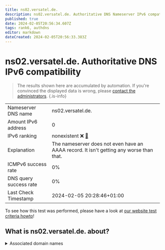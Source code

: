 ```yaml
---
title: ns02.versatel.de.
description: ns02.versatel.de. Authoritative DNS Nameserver IPv6 compatibility
published: true
date: 2024-02-05T20:56:34.607Z
tags: rank6, authdns
editor: markdown
dateCreated: 2024-02-05T20:56:33.383Z
---
```


# ns02.versatel.de. Authoritative DNS IPv6 compatibility

> The results shown here are accumulated by automation. If you're convinced the displayed data is wrong, please [contact the administrators](/howto/chat). 
{.is-info}




|   |   |
| - | - |
| Nameserver DNS name | ns02.versatel.de.
| Amount IPv6 address | 0
| IPv6 ranking | nonexistent :x: [🔗](/howto/ranking) |
| Explanation | The nameserver does not even have an AAAA record. It isn't getting any worse than that. |
| ICMPv6 success rate | 0%|
| DNS query success rate | 0% |
| Last Check Timestamp | 2024-02-05 20:28:46+01:00 |

To see how this test was performed, please have a look at [our website test criteria howto](/howto/testcriteria/authdns)!


## What is ns02.versatel.de. about?






<details>
<summary>Associated domain names</summary>

www.bundesgesundheitsministerium.de

www.rlp.de

</details>
